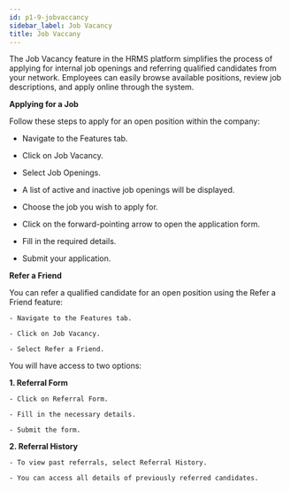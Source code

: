 ```yaml
---
id: p1-9-jobvaccancy
sidebar_label: Job Vacancy
title: Job Vaccany
---
```


The Job Vacancy feature in the HRMS platform simplifies the process of applying 
for internal job openings and referring qualified candidates from your network.
Employees can easily browse available positions, review job descriptions, and apply online through the system.

**Applying for a Job**

Follow these steps to apply for an open position within the company:

- Navigate to the Features tab.

- Click on Job Vacancy.

- Select Job Openings.

- A list of active and inactive job openings will be displayed.

- Choose the job you wish to apply for.

- Click on the forward-pointing arrow to open the application form.

- Fill in the required details.

- Submit your application.


**Refer a Friend**

You can refer a qualified candidate for an open position using the Refer a Friend feature:

    - Navigate to the Features tab.

    - Click on Job Vacancy.

    - Select Refer a Friend.

You will have access to two options:

**1. Referral Form**

    - Click on Referral Form.

    - Fill in the necessary details.

    - Submit the form.

**2. Referral History**

    - To view past referrals, select Referral History.

    - You can access all details of previously referred candidates.







